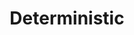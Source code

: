 ---
types: "word"

title: "Deterministic"

categories: ['']

tags: ['Deterministic']

arabic: 'قطعية'
arabic2: 'تحديدية'

arexps: []

enwords: ['Deterministic']

enexps: []

arlexicons: 'ق'
arlexicons2: 'ح'

enlexicons: 'D'

authors: ['Ruqayya Roshdy']

translators: ['']

citations: 'العربية والذكاء الاصطناعي'

sources: 'مركز الملك عبدالله بن عبدالعزيز الدولي لخدمة اللغة العربية'

word: "true"

slug: ""
---